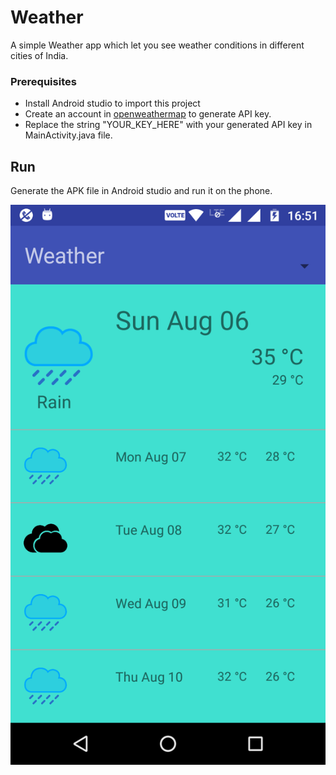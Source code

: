 # Weather
A simple Weather app which let you see weather conditions in different cities of India.

### Prerequisites
- Install Android studio to import this project
- Create an account in [openweathermap](https://openweathermap.org/api) to generate API key.
- Replace the string "YOUR_KEY_HERE" with your generated API key in MainActivity.java file.

## Run
Generate the APK file in Android studio and run it on the phone.

![ScreenShot](img1.png)
